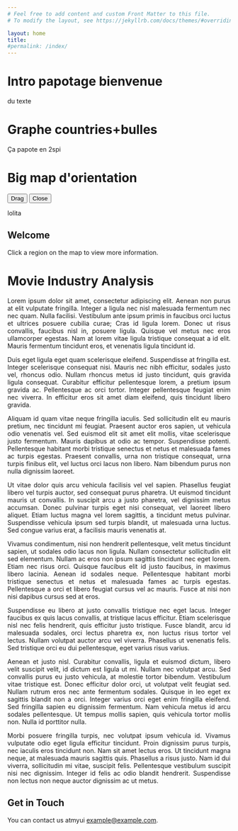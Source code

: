 ```yaml
---
# Feel free to add content and custom Front Matter to this file.
# To modify the layout, see https://jekyllrb.com/docs/themes/#overriding-theme-defaults

layout: home
title:
#permalink: /index/
---
```



<!--<div id="background-transition" class="content-wrapper"></div>--> 
<!-- Starry background layer -->

<!--<section class="hero">
  <h1 id="typewriter-title">
    <span class="line1"></span>
    <span class="line2"></span>
  </h1>
</section>-->

# Intro papotage bienvenue
du texte

# Graphe countries+bulles
Ça papote en 2spi

# Big map d'orientation
<!-- div de la map to be interactive inshallah -->

<div id="map-container">
  <div id="map"></div>
  <button id="drag-pip">Drag</button>
  <button id="close-pip">Close</button>
  <div class="resize-handle br"></div> <!-- Bottom-right -->
</div>

lolita

<div id="main-content" class="content-wrapper">
    <h2>Welcome</h2>
    <p>Click a region on the map to view more information.</p>





  # Movie Industry Analysis

  <!--<div class="flourish-embed flourish-sankey" data-src="visualisation/20741496"><script src="https://public.flourish.studio/resources/embed.js"></script><noscript><img src="https://public.flourish.studio/visualisation/20741496/thumbnail" width="5%" alt="sankey visualization" /></noscript></div>-->

<div style='text-align: justify;'>
  Lorem ipsum dolor sit amet, consectetur adipiscing elit. Aenean non purus at elit vulputate fringilla. Integer a ligula nec nisl malesuada fermentum nec nec quam. Nulla facilisi. Vestibulum ante ipsum primis in faucibus orci luctus et ultrices posuere cubilia curae; Cras id ligula lorem. Donec ut risus convallis, faucibus nisl in, posuere ligula. Quisque vel metus nec eros ullamcorper egestas. Nam at lorem vitae ligula tristique consequat a id elit. Mauris fermentum tincidunt eros, et venenatis ligula tincidunt id.

  Duis eget ligula eget quam scelerisque eleifend. Suspendisse at fringilla est. Integer scelerisque consequat nisi. Mauris nec nibh efficitur, sodales justo vel, rhoncus odio. Nullam rhoncus metus id justo tincidunt, quis gravida ligula consequat. Curabitur efficitur pellentesque lorem, a pretium ipsum gravida ac. Pellentesque ac orci tortor. Integer pellentesque feugiat enim nec viverra. In efficitur eros sit amet diam eleifend, quis tincidunt libero gravida.

  Aliquam id quam vitae neque fringilla iaculis. Sed sollicitudin elit eu mauris pretium, nec tincidunt mi feugiat. Praesent auctor eros sapien, ut vehicula odio venenatis vel. Sed euismod elit sit amet elit mollis, vitae scelerisque justo fermentum. Mauris dapibus at odio ac tempor. Suspendisse potenti. Pellentesque habitant morbi tristique senectus et netus et malesuada fames ac turpis egestas. Praesent convallis, urna non tristique consequat, urna turpis finibus elit, vel luctus orci lacus non libero. Nam bibendum purus non nulla dignissim laoreet.

  Ut vitae dolor quis arcu vehicula facilisis vel vel sapien. Phasellus feugiat libero vel turpis auctor, sed consequat purus pharetra. Ut euismod tincidunt mauris ut convallis. In suscipit arcu a justo pharetra, vel dignissim metus accumsan. Donec pulvinar turpis eget nisi consequat, vel laoreet libero aliquet. Etiam luctus magna vel lorem sagittis, a tincidunt metus pulvinar. Suspendisse vehicula ipsum sed turpis blandit, ut malesuada urna luctus. Sed congue varius erat, a facilisis mauris venenatis at.

  Vivamus condimentum, nisi non hendrerit pellentesque, velit metus tincidunt sapien, ut sodales odio lacus non ligula. Nullam consectetur sollicitudin elit sed elementum. Nullam ac eros non ipsum sagittis tincidunt nec eget lorem. Etiam nec risus orci. Quisque faucibus elit id justo faucibus, in maximus libero lacinia. Aenean id sodales neque. Pellentesque habitant morbi tristique senectus et netus et malesuada fames ac turpis egestas. Pellentesque a orci et libero feugiat cursus vel ac mauris. Fusce at nisi non nisi dapibus cursus sed at eros.

  Suspendisse eu libero at justo convallis tristique nec eget lacus. Integer faucibus ex quis lacus convallis, at tristique lacus efficitur. Etiam scelerisque nisl nec felis hendrerit, quis efficitur justo tristique. Fusce blandit, arcu id malesuada sodales, orci lectus pharetra ex, non luctus risus tortor vel lectus. Nullam volutpat auctor arcu vel viverra. Phasellus ut venenatis felis. Sed tristique orci eu dui pellentesque, eget varius risus varius.

  Aenean et justo nisl. Curabitur convallis, ligula et euismod dictum, libero velit suscipit velit, id dictum est ligula ut mi. Nullam nec volutpat arcu. Sed convallis purus eu justo vehicula, at molestie tortor bibendum. Vestibulum vitae tristique est. Donec efficitur dolor orci, ut volutpat velit feugiat sed. Nullam rutrum eros nec ante fermentum sodales. Quisque in leo eget ex sagittis blandit non a orci. Integer varius orci eget enim fringilla eleifend. Sed fringilla sapien eu dignissim fermentum. Nam vehicula metus id arcu sodales pellentesque. Ut tempus mollis sapien, quis vehicula tortor mollis non. Nulla id porttitor nulla.

  Morbi posuere fringilla turpis, nec volutpat ipsum vehicula id. Vivamus vulputate odio eget ligula efficitur tincidunt. Proin dignissim purus turpis, nec iaculis eros tincidunt non. Nam sit amet lectus eros. Ut tincidunt magna neque, at malesuada mauris sagittis quis. Phasellus a risus justo. Nam id dui viverra, sollicitudin mi vitae, suscipit felis. Pellentesque vestibulum suscipit nisi nec dignissim. Integer id felis ac odio blandit hendrerit. Suspendisse non lectus non neque auctor dignissim ac ut metus.
  </div>

  ## Get in Touch
  You can contact us atmyui [example@example.com](mailto:example@example.com).
  </div>